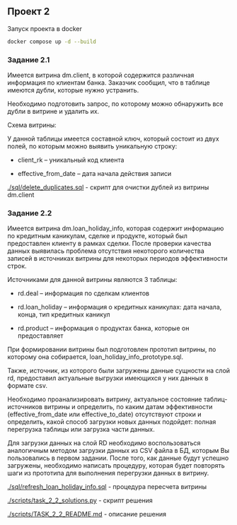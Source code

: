 ## Проект 2

Запуск проекта в docker

```bash
docker compose up -d --build
```

### Задание 2.1

Имеется витрина dm.client, в которой содержится различная информация по клиентам банка. Заказчик сообщил, что в таблице имеются дубли, которые нужно устранить.

Необходимо подготовить запрос, по которому можно обнаружить все дубли в витрине и удалить их.

Схема витрины:

У данной таблицы имеется составной ключ, который состоит из двух полей, по которым можно выявить уникальную строку:

- client_rk – уникальный код клиента

- effective_from_date – дата начала действия записи

[./sql/delete_duplicates.sql](./sql/delete_duplicates.sql) - скрипт для очистки дублей из витрины dm.client

### Задание 2.2

Имеется витрина dm.loan_holiday_info, которая содержит информацию по кредитным каникулам, сделке и продукте, который был предоставлен клиенту в рамках сделки. После проверки качества данных выявилась проблема отсутствия некоторого количества записей в источниках витрины для некоторых периодов эффективности строк.

Источниками для данной витрины являются 3 таблицы:

- rd.deal – информация по сделкам клиентов

- rd.loan_holiday – информация о кредитных каникулах: дата начала, конца, тип кредитных каникул

- rd.product – информация о продуктах банка, которые он предоставляет

При формировании витрины был подготовлен прототип витрины, по которому она собирается, loan_holiday_info_prototype.sql.

Также, источник, из которого были загружены данные сущности на слой rd, предоставил актуальные выгрузки имеющихся у них данных в формате csv.

Необходимо проанализировать витрину, актуальное состояние таблиц-источников витрины и определить, по каким датам эффективности (effective_from_date или effective_to_date) отсутствуют строки и определить, какой способ загрузки новых данных подойдет: полная перегрузка таблицы или загрузка части данных.

Для загрузки данных на слой RD необходимо воспользоваться аналогичным методом загрузки данных из CSV файла в БД, которым Вы пользовались в первом задании. После того, как данные будут успешно загружены, необходимо написать процедуру, которая будет повторять шаги из прототипа для выполнения перегрузки данных в витрину.

[./sql/refresh_loan_holiday_info.sql](./sql/refresh_loan_holiday_info.sql) - процедура пересчета витрины

[./scripts/task_2_2_solutions.py](./scripts/task_2_2_solutions.py) - скрипт решения

[./scripts/TASK_2_2_README.md](./scripts/TASK_2_2_README.md) - описание решения